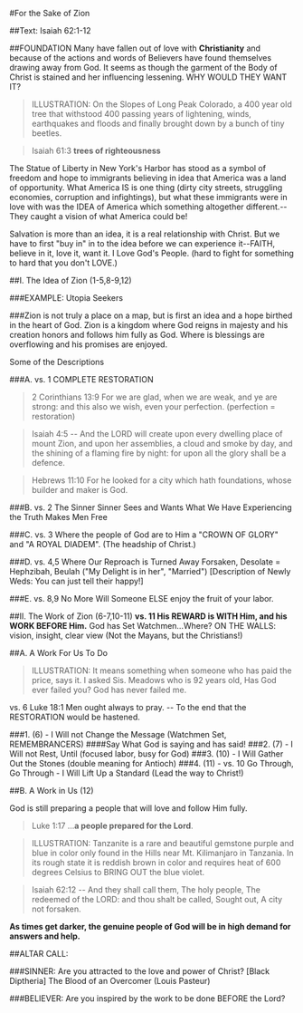 #For the Sake of Zion 
<!--20140105 Sun Am Antioch House of Prayer Abingdon, VA Pastor Jason Nunley-->
##Text: Isaiah 62:1-12

##FOUNDATION
Many have fallen out of love with **Christianity** and because of the actions and words of Believers have found themselves drawing away from God. It seems as though the garment of the Body of Christ is stained and her influencing lessening. WHY WOULD THEY WANT IT?

> ILLUSTRATION: On the Slopes of Long Peak Colorado, a 400 year old tree that withstood 400 passing years of lightening, winds, earthquakes and floods and finally brought down by a bunch of tiny beetles.

> Isaiah 61:3 **trees of righteousness**

The Statue of Liberty in New York's Harbor has stood as a symbol of freedom and hope to immigrants believing in idea that America was a land of opportunity. What America IS is one thing (dirty city streets, struggling economies, corruption and infightings), but what these immigrants were in love with was the IDEA of America which something altogether different.--They caught a vision of what America could be!

Salvation is more than an idea, it is a real relationship with Christ. But we have to first "buy in" in to the idea before we can experience it--FAITH, believe in it, love it, want it. I Love God's People. (hard to fight for something to hard that you don't LOVE.)

##I. The Idea of Zion (1-5,8-9,12)

###EXAMPLE: Utopia Seekers

###Zion is not truly a place on a map, but is first an idea and a hope birthed in the heart of God. Zion is a kingdom where God reigns in majesty and his creation honors and follows him fully as God. Where is blessings are overflowing and his promises are enjoyed. 

Some of the Descriptions

###A. vs. 1 COMPLETE RESTORATION
> 2 Corinthians 13:9 For we are glad, when we are weak, and ye are strong: and this also we wish, even your perfection. (perfection = restoration)

> Isaiah 4:5 -- And the LORD will create upon every dwelling place of mount Zion, and upon her assemblies, a cloud and smoke by day, and the shining of a flaming fire by night: for upon all the glory shall be a defence.

> Hebrews 11:10 For he looked for a city which hath foundations, whose builder and maker is God.

###B. vs. 2 The Sinner Sinner Sees and Wants What We Have
Experiencing the Truth Makes Men Free

###C. vs. 3 Where the people of God are to Him a "CROWN OF GLORY" and "A ROYAL DIADEM". (The headship of Christ.)

###D. vs. 4,5 Where Our Reproach is Turned Away
Forsaken, Desolate = Hephzibah, Beulah ("My Delight is in her", "Married")
[Description of Newly Weds: You can just tell their happy!]

###E. vs. 8,9 No More Will Someone ELSE enjoy the fruit of your labor.

##II. The Work of Zion (6-7,10-11)
**vs. 11 His REWARD is WITH Him, and his WORK BEFORE Him.**
God has Set Watchmen&hellip;Where? ON THE WALLS: vision, insight, clear view (Not the Mayans, but the Christians!)

##A. A Work For Us To Do

> ILLUSTRATION: It means something when someone who has paid the price, says it. I asked Sis. Meadows who is 92 years old, Has God ever failed you? God has never failed me.

vs. 6 Luke 18:1 Men ought always to pray. -- To the end that the RESTORATION would be hastened.

###1. (6) - I Will not Change the Message (Watchmen Set, REMEMBRANCERS)
####Say What God is saying and has said!
###2. (7) - I Will not Rest, Until (focused labor, busy for God)
###3. (10) - I Will Gather Out the Stones (double meaning for Antioch)
###4. (11) - vs. 10 Go Through, Go Through - I Will Lift Up a Standard (Lead the way to Christ!)

##B. A Work in Us (12)

God is still preparing a people that will love and follow Him fully. 
> Luke 1:17 &hellip;**a people prepared for the Lord**.

> ILLUSTRATION: Tanzanite is a rare and beautiful gemstone purple and blue in color only found in the Hills near Mt. Kilimanjaro in Tanzania. In its rough state it is reddish brown in color and requires heat of 600 degrees Celsius to BRING OUT the blue violet.

> Isaiah 62:12 -- And they shall call them, The holy people, The redeemed of the LORD: and thou shalt be called, Sought out, A city not forsaken.

**As times get darker, the genuine people of God will be in high demand for answers and help.**

##ALTAR CALL:

###SINNER: Are you attracted to the love and power of Christ?
[Black Diptheria] The Blood of an Overcomer (Louis Pasteur)

###BELIEVER: Are you inspired by the work to be done BEFORE the Lord?

<!--

Unused Thoughts:

> Isaiah 61:3 To appoint unto them that mourn in Zion, to give unto them beauty for ashes, the oil of joy for mourning, the garment of praise for the spirit of heaviness; that they might be called **trees of righteousness**, the planting of the LORD, that he might be glorified.

GEORGE WASHINGTON, Who lead America in the Revolutionary War and then served as her first President, old and tired retired from public service to his home in Mt. Vernon. Years had gone by and congress still hadn't released the funds for giving backpay to the Revolutionary War veterans. Years of complaints and protest hadn't convinced Congress that it was vital these soldiers be paid. George Washington gave of his own money to the soldiers and then came out of the quiet of his seclusion and traveled to compel congress to pay its soldiers. He stood before Congress beginning to speak "Forgive me as I put on my spectacles, for I have not only grown gray but have gone blind in the service of my country."; There was not a single argument made in Congress that day against President Washington.

-->